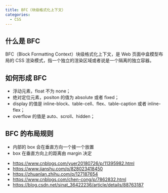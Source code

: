 ```yaml
---
title: BFC（块级格式化上下文）
categories:
  - CSS
---
```


## 什么是 BFC

BFC（Block Formatting Context）块级格式化上下文，是 Web 页面中盒模型布局的 CSS 渲染模式，指一个独立的渲染区域或者说是一个隔离的独立容器。

## 如何形成 BFC

- 浮动元素，float 不为 none；
- 绝对定位元素，positon 的值为 absolute 或者 fixed；
- display 的值是 inline-block、table-cell、flex、table-caption 或者 inline-flex；
- overflow 的值是 auto、scroll、hidden；

## BFC 的布局规则

- 内部的 box 会在垂直方向一个接一个放置
- box 在垂直方向上的距离由 margin 决定

* https://www.cnblogs.com/yuer20180726/p/11395982.html
* https://www.jianshu.com/p/828023418450
* https://zhuanlan.zhihu.com/p/127187654
* https://www.cnblogs.com/chen-cong/p/7862832.html
* https://blog.csdn.net/sinat_36422236/article/details/88763187
